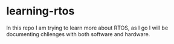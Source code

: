 # learning-rtos
In this repo I am trying to learn more about RTOS, as I go I will be documenting chllenges with both software and hardware.
